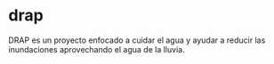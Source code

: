 # drap
DRAP es un proyecto enfocado a cuidar el agua y ayudar a reducir las inundaciones aprovechando el agua de la lluvia. 
